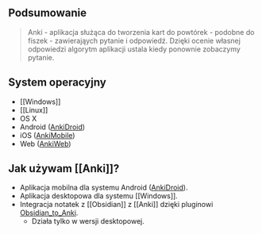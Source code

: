 ## Podsumowanie
> Anki - aplikacja służąca do tworzenia kart do powtórek - podobne do fiszek - zawierająych pytanie i odpowiedź. Dzięki ocenie własnej odpowiedzi algorytm aplikacji ustala kiedy ponownie zobaczymy pytanie.

##  System operacyjny
- [[Windows]]
- [[Linux]]
- OS X
- Android ([AnkiDroid](https://play.google.com/store/apps/details?id=com.ichi2.anki))
- iOS ([AnkiMobile](https://itunes.apple.com/us/app/ankimobile-flashcards/id373493387))
- Web ([AnkiWeb](https://ankiweb.net/))
## Jak używam [[Anki]]?
- Aplikacja mobilna dla systemu Android ([AnkiDroid](https://play.google.com/store/apps/details?id=com.ichi2.anki)).
- Aplikacja desktopowa dla systemu [[Windows]].
- Integracja notatek z [[Obsidian]] z [[Anki]] dzięki pluginowi [Obsidian_to_Anki](https://github.com/Pseudonium/Obsidian_to_Anki).
	- Działa tylko w wersji desktopowej.